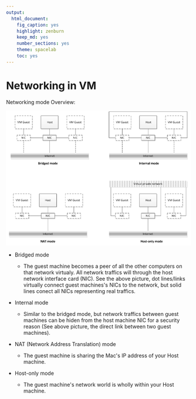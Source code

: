 ```yaml
---
output:
  html_document:
    fig_caption: yes
    highlight: zenburn
    keep_md: yes
    number_sections: yes
    theme: spacelab
    toc: yes
---
```



# Networking in VM #

Networking mode Overview:

![images\vm_networking.png](images\vm_networking.png)

* Bridged mode
    + The guest machine becomes a peer of all the other computers on that network virtualy. All network traffics will through the host network interface card (NIC). See the above picture, dot lines/links virtually connect guest machines's NICs to the network, but solid lines conect all NICs representing real traffics.
   
* Internal mode
    + Similar to the bridged mode, but network traffics between guest machines can be hiden from the host machine NIC for a security reason (See above picture, the direct link between two guest machines).

* NAT (Network Address Translation) mode
    + The guest machine is sharing the Mac's IP address of your Host machine.
* Host-only mode
    + The guest machine's network world is wholly within your Host machine.
